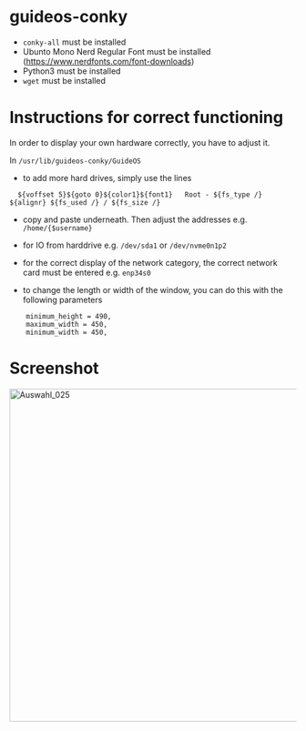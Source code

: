 # guideos-conky

- `conky-all` must be installed
- Ubunto Mono Nerd Regular Font must be installed (https://www.nerdfonts.com/font-downloads)
- Python3 must be installed
- `wget` must be installed

# Instructions for correct functioning

In order to display your own hardware correctly, you have to adjust it.

In `/usr/lib/guideos-conky/GuideOS`

- to add more hard drives, simply use the lines

```
  ${voffset 5}${goto 0}${color1}${font1}   Root - ${fs_type /} ${alignr} ${fs_used /} / ${fs_size /}  
```
- copy and paste underneath. Then adjust the addresses e.g. `/home/{$username}`

- for IO from harddrive e.g. `/dev/sda1` or `/dev/nvme0n1p2`

- for the correct display of the network category, the correct network card must be entered e.g. `enp34s0`

- to change the length or width of the window, you can do this with the following parameters

```
  	minimum_height = 490,
	maximum_width = 450,
	minimum_width = 450,
```


# Screenshot

<img width="658" height="585" alt="Auswahl_025" src="https://github.com/user-attachments/assets/93972d00-d3d1-4f94-8df5-d6b2a95add63" />
